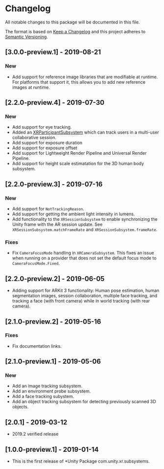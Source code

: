 # Changelog
All notable changes to this package will be documented in this file.

The format is based on [Keep a Changelog](http://keepachangelog.com/en/1.0.0/)
and this project adheres to [Semantic Versioning](http://semver.org/spec/v2.0.0.html).

## [3.0.0-preview.1] - 2019-08-21
### New
- Add support for reference image libraries that are modifiable at runtime. For platforms that support it, this allows you to add new reference images at runtime.

## [2.2.0-preview.4] - 2019-07-30
### New
- Add support for eye tracking.
- Added an [XRParticipantSubsystem](../manual/participant-subsystem.html) which can track users in a multi-user collaborative session.
- Add support for exposure duration
- Add support for exposure offset
- Add support for Lightweight Render Pipeline and Universal Render Pipeline.
- Add support for height scale estimatation for the 3D human body subsystem.

## [2.2.0-preview.3] - 2019-07-16
### New
- Add support for `NotTrackingReason`.
- Add support for getting the ambient light intensity in lumens.
- Add functionality to the `XRSessionSubsystem` to enable synchronizing the Unity frame with the AR session update. See `XRSessionSubsystem.matchFrameRate` and `XRSessionSubsystem.frameRate`.

### Fixes
- Fix `CameraFocusMode` handling in `XRCameraSubsystem`. This fixes an issue when running on a provider that does not set the default focus mode to `CameraFocusMode.Fixed`.

## [2.2.0-preview.2] - 2019-06-05
- Adding support for ARKit 3 functionality: Human pose estimation, human segmentation images, session collaboration, multiple face tracking, and tracking a face (with front camera) while in world tracking (with rear camera).

## [2.1.0-preview.2] - 2019-05-16
### Fixes
- Fix documentation links.

## [2.1.0-preview.1] - 2019-05-06
### New
- Add an image tracking subsystem.
- Add an environment probe subsystem.
- Add a face tracking subystem.
- Add an object tracking subsystem for detecting previously scanned 3D objects.

## [2.0.1] - 2019-03-12
- 2019.2 verified release

## [1.0.0-preview.1] - 2019-01-14
- This is the first release of *Unity Package com.unity.xr.subsystems.
